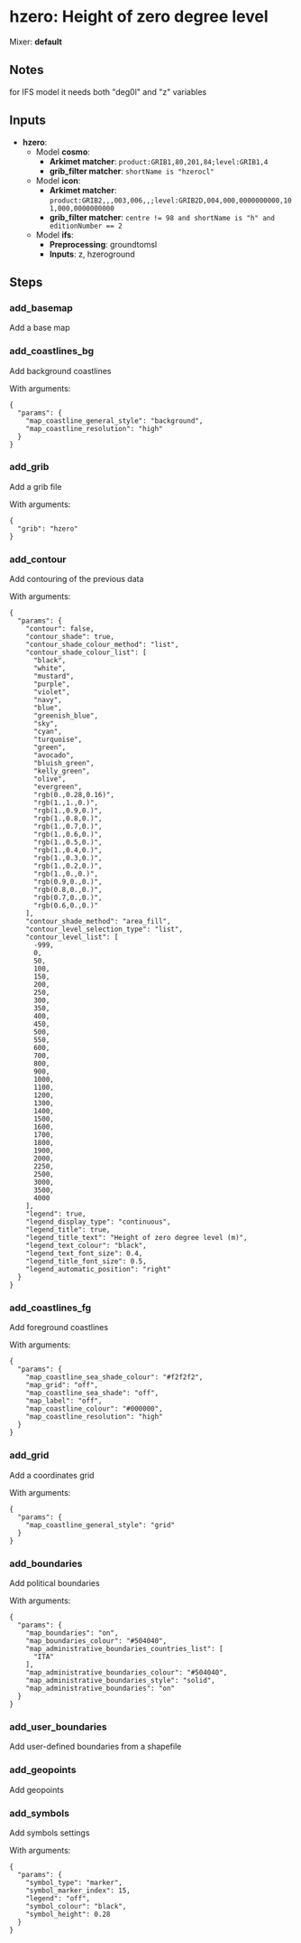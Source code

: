 # hzero: Height of zero degree level

Mixer: **default**

## Notes

for IFS model it needs both "deg0l" and "z" variables

## Inputs

* **hzero**:
    * Model **cosmo**:
        * **Arkimet matcher**: `product:GRIB1,80,201,84;level:GRIB1,4`
        * **grib_filter matcher**: `shortName is "hzerocl"`
    * Model **icon**:
        * **Arkimet matcher**: `product:GRIB2,,,003,006,,;level:GRIB2D,004,000,0000000000,101,000,0000000000`
        * **grib_filter matcher**: `centre != 98 and shortName is "h" and editionNumber == 2`
    * Model **ifs**:
        * **Preprocessing**: groundtomsl
        * **Inputs**: z, hzeroground

## Steps

### add_basemap

Add a base map


### add_coastlines_bg

Add background coastlines

With arguments:
```
{
  "params": {
    "map_coastline_general_style": "background",
    "map_coastline_resolution": "high"
  }
}
```

### add_grib

Add a grib file

With arguments:
```
{
  "grib": "hzero"
}
```

### add_contour

Add contouring of the previous data

With arguments:
```
{
  "params": {
    "contour": false,
    "contour_shade": true,
    "contour_shade_colour_method": "list",
    "contour_shade_colour_list": [
      "black",
      "white",
      "mustard",
      "purple",
      "violet",
      "navy",
      "blue",
      "greenish_blue",
      "sky",
      "cyan",
      "turquoise",
      "green",
      "avocado",
      "bluish_green",
      "kelly_green",
      "olive",
      "evergreen",
      "rgb(0.,0.28,0.16)",
      "rgb(1.,1.,0.)",
      "rgb(1.,0.9,0.)",
      "rgb(1.,0.8,0.)",
      "rgb(1.,0.7,0.)",
      "rgb(1.,0.6,0.)",
      "rgb(1.,0.5,0.)",
      "rgb(1.,0.4,0.)",
      "rgb(1.,0.3,0.)",
      "rgb(1.,0.2,0.)",
      "rgb(1.,0.,0.)",
      "rgb(0.9,0.,0.)",
      "rgb(0.8,0.,0.)",
      "rgb(0.7,0.,0.)",
      "rgb(0.6,0.,0.)"
    ],
    "contour_shade_method": "area_fill",
    "contour_level_selection_type": "list",
    "contour_level_list": [
      -999,
      0,
      50,
      100,
      150,
      200,
      250,
      300,
      350,
      400,
      450,
      500,
      550,
      600,
      700,
      800,
      900,
      1000,
      1100,
      1200,
      1300,
      1400,
      1500,
      1600,
      1700,
      1800,
      1900,
      2000,
      2250,
      2500,
      3000,
      3500,
      4000
    ],
    "legend": true,
    "legend_display_type": "continuous",
    "legend_title": true,
    "legend_title_text": "Height of zero degree level (m)",
    "legend_text_colour": "black",
    "legend_text_font_size": 0.4,
    "legend_title_font_size": 0.5,
    "legend_automatic_position": "right"
  }
}
```

### add_coastlines_fg

Add foreground coastlines

With arguments:
```
{
  "params": {
    "map_coastline_sea_shade_colour": "#f2f2f2",
    "map_grid": "off",
    "map_coastline_sea_shade": "off",
    "map_label": "off",
    "map_coastline_colour": "#000000",
    "map_coastline_resolution": "high"
  }
}
```

### add_grid

Add a coordinates grid

With arguments:
```
{
  "params": {
    "map_coastline_general_style": "grid"
  }
}
```

### add_boundaries

Add political boundaries

With arguments:
```
{
  "params": {
    "map_boundaries": "on",
    "map_boundaries_colour": "#504040",
    "map_administrative_boundaries_countries_list": [
      "ITA"
    ],
    "map_administrative_boundaries_colour": "#504040",
    "map_administrative_boundaries_style": "solid",
    "map_administrative_boundaries": "on"
  }
}
```

### add_user_boundaries

Add user-defined boundaries from a shapefile


### add_geopoints

Add geopoints


### add_symbols

Add symbols settings

With arguments:
```
{
  "params": {
    "symbol_type": "marker",
    "symbol_marker_index": 15,
    "legend": "off",
    "symbol_colour": "black",
    "symbol_height": 0.28
  }
}
```

